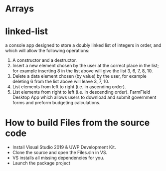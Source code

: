 # Arrays

# linked-list
a console app designed to store a doubly linked list of integers in order, and which will allow the following operations:
1. A constructor and a destructor.
2. Insert a new element chosen by the user at the correct place in the list; for
example inserting 8 in the list above will give the list 3, 6, 7, 8, 10.
3. Delete a data element chosen (by value) by the user, for example deleting
6 from the list above will leave 3, 7, 10.
4. List elements from left to right (i.e. in ascending order).
5. List elements from right to left (i.e. in descending order).
FarmField Desktop App which allows users to download and submit government forms and preform budgeting calculations.

# How to build Files from the source code
- Install Visual Studio 2019 & UWP Development Kit.
- Clone the source and open the Files.sln in VS.
- VS installs all missing dependencies for you.
- Launch the package project


